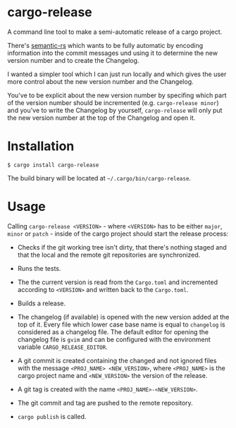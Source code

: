 cargo-release
=============

A command line tool to make a semi-automatic release of a cargo project.

There's [semantic-rs](https://github.com/semantic-rs/semantic-rs) which
wants to be fully automatic by encoding information into the commit messages
und using it to determine the new version number and to create the Changelog.

I wanted a simpler tool which I can just run locally and which gives the user
more control about the new version number and the Changelog.

You've to be explicit about the new version number by specifing which part of
the version number should be incremented (e.g. `cargo-release minor`) and
you've to write the Changelog by yourself, `cargo-release` will only put the
new version number at the top of the Changelog and open it.

Installation
============

    $ cargo install cargo-release

The build binary will be located at `~/.cargo/bin/cargo-release`.

Usage
=====

Calling `cargo-release <VERSION>` - where `<VERSION>` has to be either `major`, `minor` or `patch` -
inside of the cargo project should start the release process:

* Checks if the git working tree isn't dirty, that there's nothing staged and that
  the local and the remote git repositories are synchronized.

* Runs the tests.

* The the current version is read from the `Cargo.toml` and incremented according to
  `<VERSION>` and written back to the `Cargo.toml`.

* Builds a release.

* The changelog (if available) is opened with the new version added at the top of it.
  Every file which lower case base name is equal to `changelog` is considered as a changelog
  file. The default editor for opening the changelog file is `gvim` and can be configured with
  the environment variable `CARGO_RELEASE_EDITOR`.

* A git commit is created containing the changed and not ignored files with the message
  `<PROJ_NAME> <NEW_VERSION>`, where `<PROJ_NAME>` is the cargo project name and `<NEW_VERSION>`
  the version of the release.

* A git tag is created with the name `<PROJ_NAME>-<NEW_VERSION>`.

* The git commit and tag are pushed to the remote repository.

* `cargo publish` is called.
